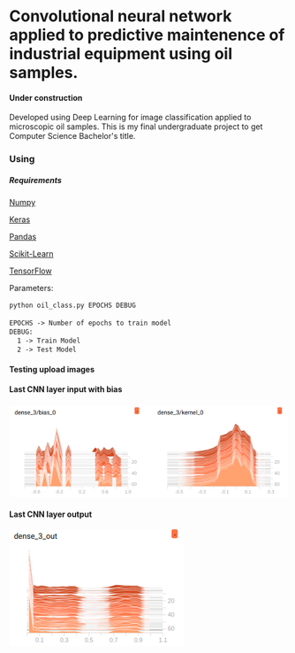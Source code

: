 # Convolutional neural network applied to predictive maintenence of industrial equipment using oil samples.

#### Under construction

Developed using Deep Learning for image classification applied to microscopic oil samples. This is my final undergraduate project to get Computer Science Bachelor's title.

### Using

##### Requirements
  
  [Numpy](https://www.numpy.org/)
  
  [Keras](https://keras.io/)
  
  [Pandas](https://pandas.pydata.org/)
  
  [Scikit-Learn](https://scikit-learn.org/stable/)
  
  [TensorFlow](https://www.tensorflow.org/)
  

  Parameters:
  ```
  python oil_class.py EPOCHS DEBUG
  
  EPOCHS -> Number of epochs to train model
  DEBUG:
    1 -> Train Model
    2 -> Test Model
  ```
#### Testing upload images

#### Last CNN layer input with bias
![Last dense layer of CNN input with Bias](https://github.com/alexcolombari/cnn-oil-classification/blob/master/model_architecture/input_example.png)

#### Last CNN layer output
![Last dense layer of CNN output](https://github.com/alexcolombari/cnn-oil-classification/blob/master/model_architecture/output_example.png)
